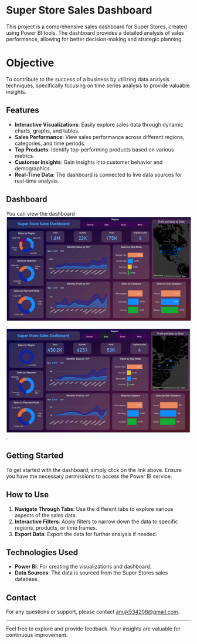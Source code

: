 # Super Store Sales Dashboard

This project is a comprehensive sales dashboard for Super Stores, created using Power BI tools. The dashboard provides a detailed analysis of sales performance, allowing for better decision-making and strategic planning.
# Objective
To contribute to the success of a business by utilizing data analysis techniques, specifically focusing on time series analysis to provide valuable insights.
## Features

- **Interactive Visualizations**: Easily explore sales data through dynamic charts, graphs, and tables.
- **Sales Performance**: View sales performance across different regions, categories, and time periods.
- **Top Products**: Identify top-performing products based on various metrics.
- **Customer Insights**: Gain insights into customer behavior and demographics.
- **Real-Time Data**: The dashboard is connected to live data sources for real-time analysis.

## Dashboard

You can view the dashboard ![here](https://github.com/amit-069/PowerBIProject1/blob/main/Screenshot%202024-08-02%20230030.png).
![here](https://github.com/amit-069/PowerBIProject1/blob/main/Screenshot%202024-08-02%20230110.png).

## Getting Started

To get started with the dashboard, simply click on the link above. Ensure you have the necessary permissions to access the Power BI service.

## How to Use

1. **Navigate Through Tabs**: Use the different tabs to explore various aspects of the sales data.
2. **Interactive Filters**: Apply filters to narrow down the data to specific regions, products, or time frames.
3. **Export Data**: Export the data for further analysis if needed.

## Technologies Used

- **Power BI**: For creating the visualizations and dashboard.
- **Data Sources**: The data is sourced from the Super Stores sales database.


## Contact

For any questions or support, please contact [anujk534208@gmail.com](mailto:anujk534208@gmail.com).

---

Feel free to explore and provide feedback. Your insights are valuable for continuous improvement.
